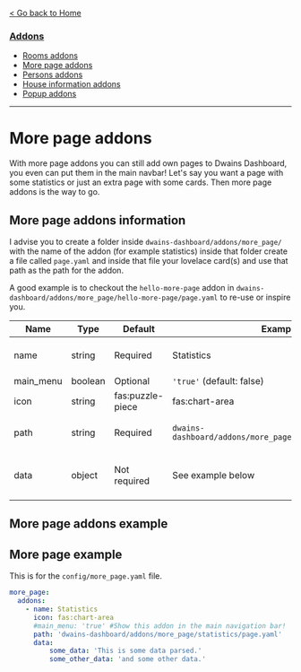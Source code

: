 
[< Go back to Home](../index.md)

### [Addons](index.md)
* [Rooms addons](rooms.md)
* [More page addons](more_page.md)
* [Persons addons](persons.md)
* [House information addons](house_information.md)
* [Popup addons](popup.md)

---

# More page addons

With more page addons you can still add own pages to Dwains Dashboard, you even can put them in the main navbar! Let's say you want a page with some statistics or just an extra page with some cards. Then more page addons is the way to go.

## More page addons information

I advise you to create a folder inside `dwains-dashboard/addons/more_page/` with the name of the addon (for example statistics) inside that folder create a file called `page.yaml` and inside that file your lovelace card(s) and use that path as the path for the addon.

A good example is to checkout the `hello-more-page` addon in `dwains-dashboard/addons/more_page/hello-more-page/page.yaml` to re-use or inspire you. 

| Name | Type   | Default          | Example                                            | Description                       |
|------|--------|------------------|----------------------------------------------------|-----------------------------------|
| name | string | Required         | Statistics                                         | The name of the addon             |
| main_menu | boolean | Optional | `'true'` (default: false)
| icon | string | fas:puzzle-piece | fas:chart-area                                     | The icon of the addon             |
| path | string | Required         | `dwains-dashboard/addons/more_page/statistics/page.yaml` | The path to the page of the addon |
| data | object | Not required     | See example below | Data you wanna parse to the addon |

## More page addons example

## More page example

This is for the `config/more_page.yaml` file.

```YAML
more_page:
  addons:
    - name: Statistics
      icon: fas:chart-area
      #main_menu: 'true' #Show this addon in the main navigation bar!
      path: 'dwains-dashboard/addons/more_page/statistics/page.yaml'
      data:
          some_data: 'This is some data parsed.'
          some_other_data: 'and some other data.'
```    